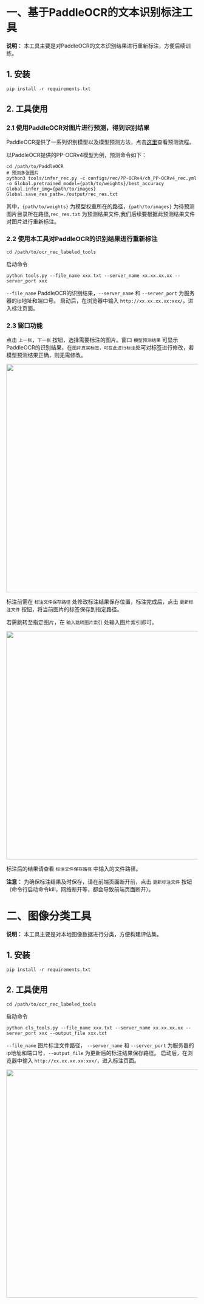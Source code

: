 # 一、基于PaddleOCR的文本识别标注工具

**说明：** 本工具主要是对PaddleOCR的文本识别结果进行重新标注，方便后续训练。

<a name="1"></a>
## 1. 安装

  ```
  pip install -r requirements.txt
  ```

<a name="2"></a>
## 2. 工具使用
<a name="21"></a>
### 2.1 使用PaddleOCR对图片进行预测，得到识别结果

PaddleOCR提供了一系列识别模型以及模型预测方法，点击[这里](https://github.com/PaddlePaddle/PaddleOCR/blob/dygraph/doc/doc_ch/recognition.md#3-%E6%A8%A1%E5%9E%8B%E8%AF%84%E4%BC%B0%E4%B8%8E%E9%A2%84%E6%B5%8B)查看预测流程。

以PaddleOCR提供的PP-OCRv4模型为例，预测命令如下：

```
cd /path/to/PaddleOCR
# 预测多张图片
python3 tools/infer_rec.py -c configs/rec/PP-OCRv4/ch_PP-OCRv4_rec.yml -o Global.pretrained_model={path/to/weights}/best_accuracy Global.infer_img={path/to/images} Global.save_res_path=./output/rec_res.txt
```
其中，`{path/to/weights}` 为模型权重所在的路径，`{path/to/images}` 为待预测图片目录所在路径,`rec_res.txt` 为预测结果文件,我们后续要根据此预测结果文件对图片进行重新标注。

<a name="21"></a>
### 2.2 使用本工具对PaddleOCR的识别结果进行重新标注
```
cd /path/to/ocr_rec_labeled_tools
```

启动命令

```
python tools.py --file_name xxx.txt --server_name xx.xx.xx.xx --server_port xxx
```

`--file_name` PaddleOCR的识别结果，`--server_name` 和 `--server_port` 为服务器的ip地址和端口号。
启动后，在浏览器中输入 `http://xx.xx.xx.xx:xxx/`，进入标注页面。

<a name="21"></a>
### 2.3 窗口功能
点击 `上一张`，`下一张` 按钮，选择需要标注的图片。窗口 `模型预测结果` 可显示PaddleOCR的识别结果，在`图片真实标签，可在此进行标注`处可对标签进行修改，若模型预测结果正确，则无需修改。

<p align="center">
 <img src="https://github.com/PaddlePaddle/PaddleDetection/assets/94225063/92622fdb-da87-4495-b2bd-ec808175d87c" align="middle" width = "600"/>

标注前需在 `标注文件保存路径` 处修改标注结果保存位置，标注完成后，点击 `更新标注文件` 按钮，将当前图片的标签保存到指定路径。

若需跳转至指定图片，在 `输入跳转图片索引` 处输入图片索引即可。

<p align="center">
 <img src="https://github.com/PaddlePaddle/PaddleDetection/assets/94225063/d92cb5c7-0256-4495-a1c9-c5c3e4b573c6" align="middle" width = "600"/>

标注后的结果请查看 `标注文件保存路径` 中输入的文件路径。

**注意：** 为确保标注结果及时保存，请在前端页面断开前，点击 `更新标注文件` 按钮（命令行启动命令kill，网络断开等，都会导致前端页面断开）。

# 二、图像分类工具

**说明：** 本工具主要是对本地图像数据进行分类，方便构建评估集。

<a name="1"></a>
## 1. 安装

  ```
  pip install -r requirements.txt
  ```

<a name="2"></a>
## 2. 工具使用

```
cd /path/to/ocr_rec_labeled_tools
```

启动命令

```
python cls_tools.py --file_name xxx.txt --server_name xx.xx.xx.xx --server_port xxx --output_file xxx.txt
```

`--file_name` 图片标注文件路径， `--server_name` 和 `--server_port` 为服务器的ip地址和端口号，`--output_file` 为更新后的标注结果保存路径。
启动后，在浏览器中输入 `http://xx.xx.xx.xx:xxx/`，进入标注页面。

<p align="center">
 <img src="https://github.com/user-attachments/assets/184ca575-0615-4d7f-b8da-b4ae38c775ee" align="middle" width = "600"/>